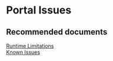 <properties
	pageTitle="Portal Issues"
	description="Portal Issues"
	service="microsoft.web"
	resource="functions"
	authors="shrahman"
	displayOrder=""
	selfHelpType="generic"
	supportTopicIds="32518045"
	resourceTags=""
	productPesIds="16072"
	cloudEnvironments="public"
/>

# Portal Issues

## **Recommended documents**

[Runtime Limitations](https://github.com/projectkudu/kudu/wiki/Azure-Web-App-sandbox)<br>
[Known Issues](https://github.com/Azure/app-service-announcements/issues)

